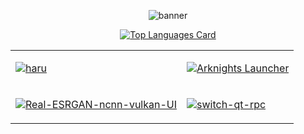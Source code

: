
<div align="center">
 
<div>  
  
![banner](https://karei.dev/files/header.webp)


[![Top Languages Card](https://github-readme-stats.vercel.app/api/top-langs/?username=kareigu&layout=compact&hide=html,css&exclude_repo=unix-config&show_icons=true&theme=tokyonight&langs_count=6)](https://github.com/anuraghazra/github-readme-stats)

  </div>
<table>
<tr>
  <td>
  
[![haru](https://github-readme-stats.vercel.app/api/pin/?username=kareigu&theme=tokyonight&repo=rust-ant)](https://github.com/kareigu/rust-ant)
   
  </td>

    
  <td>
    
[![Arknights Launcher](https://github-readme-stats.vercel.app/api/pin/?username=kareigu&theme=tokyonight&repo=Arknights_Launcher)](https://github.com/kareigu/Arknights_Launcher)
   
  
  </td>
     
  </tr>
  <tr>
     <td>
      
[![Real-ESRGAN-ncnn-vulkan-UI](https://github-readme-stats.vercel.app/api/pin/?username=kareigu&theme=tokyonight&repo=Real-ESRGAN-ncnn-vulkan-UI)](https://github.com/kareigu/Real-ESRGAN-ncnn-vulkan-UI)
   
  
  </td>
  <td>
  
[![switch-qt-rpc](https://github-readme-stats.vercel.app/api/pin/?username=kareigu&theme=tokyonight&repo=switch-qt-rpc)](https://github.com/kareigu/switch-qt-rpc)
   
   
  </td>
    
  </tr>
  </table>

</div>
<!--
**mxrr/mxrr** is a ✨ _special_ ✨ repository because its `README.md` (this file) appears on your GitHub profile.

Here are some ideas to get you started:

- 🔭 I’m currently working on ...
- 🌱 I’m currently learning ...
- 👯 I’m looking to collaborate on ...
- 🤔 I’m looking for help with ...
- 💬 Ask me about ...
- 📫 How to reach me: ...
- 😄 Pronouns: ...
- ⚡ Fun fact: ...
-->
